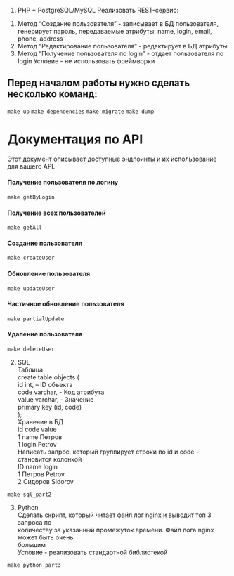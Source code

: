 1. PHP + PostgreSQL/MySQL
   Реализовать REST-сервис:
1) Метод “Создание пользователя” - записывает в БД пользователя, генерирует
   пароль, передаваемые атрибуты: name, login, email, phone, address
2) Метод “Редактирование пользователя” - редактирует в БД атрибуты
3) Метод “Получение пользователя по login” - отдает пользователя по login
   Условие - не использовать фреймворки
## Перед началом работы нужно сделать несколько команд:
```make up```
```make dependencies```
```make migrate```
```make dump```
# Документация по API

Этот документ описывает доступные эндпоинты и их использование для вашего API.<br>

#### Получение пользователя по логину<br>
``` make getByLogin ```
#### Получение всех пользователей<br>
``` make getAll ```
#### Создание пользователя<br>
``` make createUser ```
#### Обновление пользователя<br>
``` make updateUser ```
#### Частичное обновление пользователя<br>
``` make partialUpdate ```
#### Удаление пользователя<br>
``` make deleteUser ```

2. SQL<br>
   Таблица<br>
   create table objects (<br>
   id int, – ID объекта<br>
   code varchar, - Код атрибута<br>
   value varchar, - Значение<br>
   primary key (id, code)<br>
   );<br>
   Хранение в БД<br>
   id code value<br>
   1 name Петров<br>
   1 login Petrov<br>
   Написать запрос, который группирует строки по id и code - становится колонкой<br>
   ID name login<br>
   1 Петров Petrov<br>
   2 Сидоров Sidorov<br>

``` make sql_part2 ```

3. Python<br>
   Сделать скрипт, который читает файл лог nginx и выводит топ 3 запроса по<br>
   количеству за указанный промежуток времени. Файл лога nginx может быть очень<br>
   большим<br>
   Условие - реализовать стандартной библиотекой<br>

``` make python_part3 ```